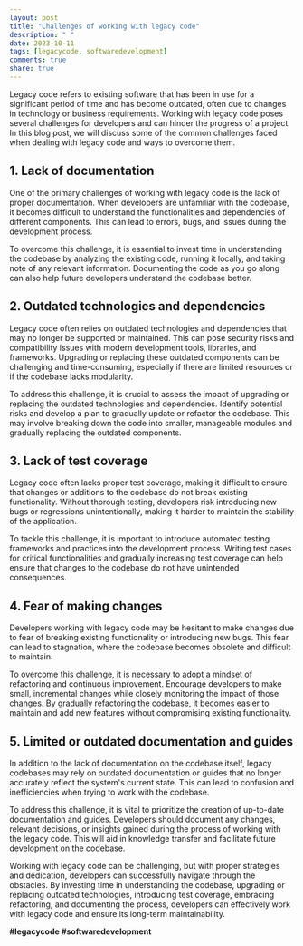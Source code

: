 ```yaml
---
layout: post
title: "Challenges of working with legacy code"
description: " "
date: 2023-10-11
tags: [legacycode, softwaredevelopment]
comments: true
share: true
---
```


Legacy code refers to existing software that has been in use for a significant period of time and has become outdated, often due to changes in technology or business requirements. Working with legacy code poses several challenges for developers and can hinder the progress of a project. In this blog post, we will discuss some of the common challenges faced when dealing with legacy code and ways to overcome them.

## 1. Lack of documentation

One of the primary challenges of working with legacy code is the lack of proper documentation. When developers are unfamiliar with the codebase, it becomes difficult to understand the functionalities and dependencies of different components. This can lead to errors, bugs, and issues during the development process.

To overcome this challenge, it is essential to invest time in understanding the codebase by analyzing the existing code, running it locally, and taking note of any relevant information. Documenting the code as you go along can also help future developers understand the codebase better.

## 2. Outdated technologies and dependencies

Legacy code often relies on outdated technologies and dependencies that may no longer be supported or maintained. This can pose security risks and compatibility issues with modern development tools, libraries, and frameworks. Upgrading or replacing these outdated components can be challenging and time-consuming, especially if there are limited resources or if the codebase lacks modularity.

To address this challenge, it is crucial to assess the impact of upgrading or replacing the outdated technologies and dependencies. Identify potential risks and develop a plan to gradually update or refactor the codebase. This may involve breaking down the code into smaller, manageable modules and gradually replacing the outdated components.

## 3. Lack of test coverage

Legacy code often lacks proper test coverage, making it difficult to ensure that changes or additions to the codebase do not break existing functionality. Without thorough testing, developers risk introducing new bugs or regressions unintentionally, making it harder to maintain the stability of the application.

To tackle this challenge, it is important to introduce automated testing frameworks and practices into the development process. Writing test cases for critical functionalities and gradually increasing test coverage can help ensure that changes to the codebase do not have unintended consequences.

## 4. Fear of making changes

Developers working with legacy code may be hesitant to make changes due to fear of breaking existing functionality or introducing new bugs. This fear can lead to stagnation, where the codebase becomes obsolete and difficult to maintain.

To overcome this challenge, it is necessary to adopt a mindset of refactoring and continuous improvement. Encourage developers to make small, incremental changes while closely monitoring the impact of those changes. By gradually refactoring the codebase, it becomes easier to maintain and add new features without compromising existing functionality.

## 5. Limited or outdated documentation and guides

In addition to the lack of documentation on the codebase itself, legacy codebases may rely on outdated documentation or guides that no longer accurately reflect the system's current state. This can lead to confusion and inefficiencies when trying to work with the codebase.

To address this challenge, it is vital to prioritize the creation of up-to-date documentation and guides. Developers should document any changes, relevant decisions, or insights gained during the process of working with the legacy code. This will aid in knowledge transfer and facilitate future development on the codebase.

Working with legacy code can be challenging, but with proper strategies and dedication, developers can successfully navigate through the obstacles. By investing time in understanding the codebase, upgrading or replacing outdated technologies, introducing test coverage, embracing refactoring, and documenting the process, developers can effectively work with legacy code and ensure its long-term maintainability.

**#legacycode #softwaredevelopment**